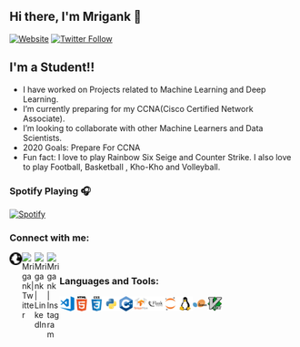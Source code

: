 
<!---
**MrigankSingh10/mriganksingh10** is a ✨ _special_ ✨ repository because its `README.md` (this file) appears on your GitHub profile.
-->
## Hi there, I'm Mrigank  👋

[![Website](https://img.shields.io/website?label=mriganksingh.com&style=for-the-badge&url=https://mriganksingh10.github.io/mriganksingh10/)](https://mriganksingh10.github.io/mriganksingh10/)
[![Twitter Follow](https://img.shields.io/twitter/follow/mrigank2303239?color=1DA1F2&logo=twitter&style=for-the-badge)](https://twitter.com/intent/follow?original_referer=https%3A%2F%2Fgithub.com%2Fmrigank2303239&screen_name=mrigank2303239)

## I'm a Student!!

-  I have worked on Projects related to Machine Learning and Deep Learning.
-  I’m currently preparing for my CCNA(Cisco Certified Network Associate).
-  I’m looking to collaborate with other Machine Learners and Data Scientists.
-  2020 Goals: Prepare For CCNA
-  Fun fact: I love to play Rainbow Six Seige and Counter Strike. I also love to play Football, Basketball , Kho-Kho and Volleyball.

### Spotify Playing 🎧

[![Spotify](https://spotify.mriganksingh10.vercel.app/api/spotify)](https://open.spotify.com/user/22rnahsxnb32guzrrwtwakany)
### Connect with me:

[<img align="left" alt="https://mriganksingh10.github.io/mriganksingh10/" width="22px" src="https://raw.githubusercontent.com/iconic/open-iconic/master/svg/globe.svg" />][website]
[<img align="left" alt="Mrigank| Twitter" width="22px" src="https://cdn.jsdelivr.net/npm/simple-icons@v3/icons/twitter.svg" />][twitter]
[<img align="left" alt="Mrigank | LinkedIn" width="22px" src="https://cdn.jsdelivr.net/npm/simple-icons@v3/icons/linkedin.svg" />][linkdin]
[<img align="left" alt="Mrigank | Instagram" width="22px" src="https://cdn.jsdelivr.net/npm/simple-icons@v3/icons/instagram.svg" />][instagram]

<br />

### Languages and Tools:

<img align="left" alt="Visual Studio Code" width="26px" src="https://raw.githubusercontent.com/github/explore/80688e429a7d4ef2fca1e82350fe8e3517d3494d/topics/visual-studio-code/visual-studio-code.png" />
<img align="left" alt="HTML5" width="26px" src="https://raw.githubusercontent.com/github/explore/80688e429a7d4ef2fca1e82350fe8e3517d3494d/topics/html/html.png" />
<img align="left" alt="CSS3" width="26px" src="https://raw.githubusercontent.com/github/explore/80688e429a7d4ef2fca1e82350fe8e3517d3494d/topics/css/css.png" />
<img align="left" alt="CSS3" width="26px" src="https://raw.githubusercontent.com/github/explore/80688e429a7d4ef2fca1e82350fe8e3517d3494d/topics/python/python.png" />
<img align="left" alt="CSS3" width="26px" src="https://raw.githubusercontent.com/github/explore/80688e429a7d4ef2fca1e82350fe8e3517d3494d/topics/cpp/cpp.png" />
<img align="left" alt="CSS3" width="26px" src="https://raw.githubusercontent.com/github/explore/80688e429a7d4ef2fca1e82350fe8e3517d3494d/topics/tensorflow/tensorflow.png" />
<img align="left" alt="CSS3" width="26px" src="https://raw.githubusercontent.com/github/explore/80688e429a7d4ef2fca1e82350fe8e3517d3494d/topics/flask/flask.png" />
<img align="left" alt="CSS3" width="26px" src="https://raw.githubusercontent.com/github/explore/80688e429a7d4ef2fca1e82350fe8e3517d3494d/topics/jupyter-notebook/jupyter-notebook.png" />
<img align="left" alt="CSS3" width="26px" src="https://raw.githubusercontent.com/github/explore/80688e429a7d4ef2fca1e82350fe8e3517d3494d/topics/linux/linux.png" />
<img align="left" alt="CSS3" width="26px" src="https://raw.githubusercontent.com/github/explore/80688e429a7d4ef2fca1e82350fe8e3517d3494d/topics/scikit-learn/scikit-learn.png" />
<img align="left" alt="CSS3" width="26px" src="https://raw.githubusercontent.com/github/explore/80688e429a7d4ef2fca1e82350fe8e3517d3494d/topics/vim/vim.png" />


<br />
<br />

[website]: https://mriganksingh10.github.io/mriganksingh10/
[twitter]:https://twitter.com/mrigank2303239
[linkdin]:https://www.linkedin.com/in/mrigank-singh-8a3236150/
[instagram]:https://www.instagram.com/mrigank_singh313/



